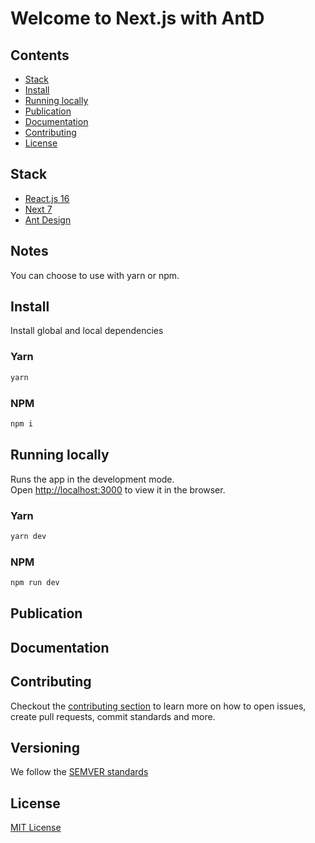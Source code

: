 # Welcome to Next.js with AntD

## Contents

- [Stack](#stack)
- [Install](#install)
- [Running locally](#running-locally)
- [Publication](#publication)
- [Documentation](#documentation)
- [Contributing](#contributing)
- [License](#license)

## Stack

- [React.js 16](https://reactjs.org)
- [Next 7](https://nextjs.org)
- [Ant Design](https://ant.design)

## Notes
You can choose to use with yarn or npm.

## Install
Install global and local dependencies<br>

### Yarn
```sh
yarn
```

### NPM
```sh
npm i
```

## Running locally

Runs the app in the development mode.<br>
Open [http://localhost:3000](http://localhost:3000) to view it in the browser.

### Yarn
```sh
yarn dev
```

### NPM
```sh
npm run dev
```

## Publication


## Documentation


## Contributing
Checkout the [contributing section](https://github.com/francisconelson/nextjs-antd/blob/develop/.github/CONTRIBUTING.md) to learn more on how to open issues, create pull requests, commit standards and more.

## Versioning
We follow the [SEMVER standards](http://semver.org/)

## License
[MIT License](https://github.com/francisconelson/nextjs-antd/blob/develop/.github/LICENSE)